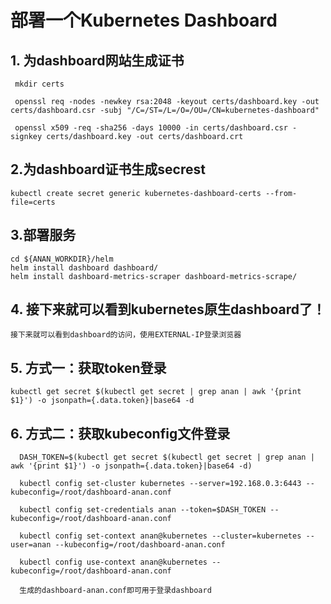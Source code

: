 # 部署⼀个Kubernetes Dashboard

## 1. 为dashboard⽹站⽣成证书

     mkdir certs
     
     openssl req -nodes -newkey rsa:2048 -keyout certs/dashboard.key -out certs/dashboard.csr -subj "/C=/ST=/L=/O=/OU=/CN=kubernetes-dashboard"

     openssl x509 -req -sha256 -days 10000 -in certs/dashboard.csr -signkey certs/dashboard.key -out certs/dashboard.crt

## 2.为dashboard证书⽣成secrest

    kubectl create secret generic kubernetes-dashboard-certs --from-file=certs

## 3.部署服务

    cd ${ANAN_WORKDIR}/helm
    helm install dashboard dashboard/
    helm install dashboard-metrics-scraper dashboard-metrics-scrape/

## 4. 接下来就可以看到kubernetes原⽣dashboard了！

    接下来就可以看到dashboard的访问，使⽤EXTERNAL-IP登录浏览器

## 5. 方式一：获取token登录

    kubectl get secret $(kubectl get secret | grep anan | awk '{print $1}') -o jsonpath={.data.token}|base64 -d

## 6. 方式二：获取kubeconfig文件登录

      DASH_TOKEN=$(kubectl get secret $(kubectl get secret | grep anan | awk '{print $1}') -o jsonpath={.data.token}|base64 -d)
      
      kubectl config set-cluster kubernetes --server=192.168.0.3:6443 --kubeconfig=/root/dashboard-anan.conf
      
      kubectl config set-credentials anan --token=$DASH_TOKEN --kubeconfig=/root/dashboard-anan.conf
      
      kubectl config set-context anan@kubernetes --cluster=kubernetes --user=anan --kubeconfig=/root/dashboard-anan.conf
      
      kubectl config use-context anan@kubernetes --kubeconfig=/root/dashboard-anan.conf
      
      生成的dashboard-anan.conf即可用于登录dashboard
